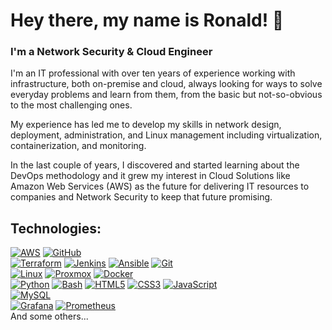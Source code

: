 # Hey there, my name is Ronald! 👋
### I'm a Network Security & Cloud Engineer

I'm an IT professional with over ten years of experience working with infrastructure, both on-premise and cloud, always looking for ways to solve everyday problems and learn from them, from the basic but not-so-obvious to the most challenging ones.

My experience has led me to develop my skills in network design, deployment, administration, and Linux management including virtualization, containerization, and monitoring.

In the last couple of years, I discovered and started learning about the DevOps methodology and it grew my interest in Cloud Solutions like Amazon Web Services (AWS) as the future for delivering IT resources to companies and Network Security to keep that future promising.


## Technologies:
[![AWS](https://img.shields.io/badge/AWS-232F3E?style=for-the-badge&logo=amazon-aws&logoColor=white&labelColor=101010)]()
[![GitHub](https://img.shields.io/badge/GitHub-181717?style=for-the-badge&logo=github&logoColor=white&labelColor=101010)]()
</br>
[![Terraform](https://img.shields.io/badge/Terraform-7B42BC?style=for-the-badge&logo=terraform&logoColor=white&labelColor=101010)]()
[![Jenkins](https://img.shields.io/badge/Jenkins-D24939?style=for-the-badge&logo=jenkins&logoColor=white&labelColor=101010)]()
[![Ansible](https://img.shields.io/badge/Ansible-EE0000?style=for-the-badge&logo=ansible&logoColor=white&labelColor=101010)]()
[![Git](https://img.shields.io/badge/Git-F05032?style=for-the-badge&logo=git&logoColor=white&labelColor=101010)]()
</br>
[![Linux](https://img.shields.io/badge/Linux-FCC624?style=for-the-badge&logo=linux&logoColor=white&labelColor=101010)]()
[![Proxmox](https://img.shields.io/badge/Proxmox-E57000?style=for-the-badge&logo=proxmox&logoColor=white&labelColor=101010)]()
[![Docker](https://img.shields.io/badge/Docker-2496ED?style=for-the-badge&logo=docker&logoColor=white&labelColor=101010)]()
</br>
[![Python](https://img.shields.io/badge/Python-yellow?style=for-the-badge&logo=python&logoColor=white&labelColor=101010)]()
[![Bash](https://img.shields.io/badge/Bash-4EAA25?style=for-the-badge&logo=gnubash&logoColor=white&labelColor=101010)]()
[![HTML5](https://img.shields.io/badge/HTML5-E34F26?style=for-the-badge&logo=html5&logoColor=white&labelColor=101010)]()
[![CSS3](https://img.shields.io/badge/CSS-1572B?style=for-the-badge&logo=css3&logoColor=white&labelColor=101010)]()
[![JavaScript](https://img.shields.io/badge/JavaScript-F7DF1E?style=for-the-badge&logo=javascript&logoColor=white&labelColor=101010)]()
</br>
[![MySQL](https://img.shields.io/badge/MySQL-4479A1?style=for-the-badge&logo=mysql&logoColor=white&labelColor=101010)]()
</br>
[![Grafana](https://img.shields.io/badge/Grafana-F46800?style=for-the-badge&logo=grafana&logoColor=white&labelColor=101010)]()
[![Prometheus](https://img.shields.io/badge/Prometheus-E6522C?style=for-the-badge&logo=prometheus&logoColor=white&labelColor=101010)]()
</br>
And some others...
